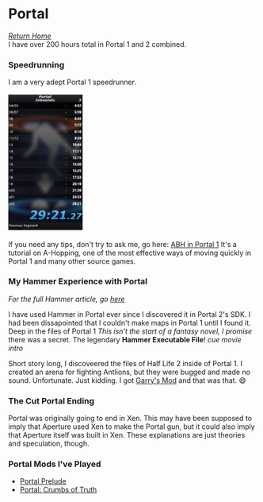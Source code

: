 # Portal
*[Return Home](index.md)*<br>
I have over 200 hours total in Portal 1 and 2 combined.
### Speedrunning
I am a very adept Portal 1 speedrunner. 
<br>
<br>
<img src="assets/images/livesplits" width="150">
<br>
<br>
If you need any tips, don't try to ask me, go here:
[ABH in Portal 1](https://www.youtube.com/watch?v=ThurKFEAZzA)
It's a tutorial on A-Hopping, one of the most effective ways of moving quickly
in Portal 1 and many other source games.
### My Hammer Experience with Portal
*For the full Hammer article, go [here](hammer.md)*

I have used Hammer in Portal ever since I discovered it in Portal 2's SDK. I had been dissapointed that I couldn't make maps in Portal 1 until I found it. Deep in the files of Portal 1 *This isn't the start of a fantasy novel, I promise* there was a secret. The legendary **Hammer Executable File**! *cue movie intro*

Short story long, I discoveered the files of Half Life 2 inside of Portal 1. I created an arena for fighting Antlions, but they were bugged and made no sound. Unfortunate. Just kidding. I got [Garry's Mod](garrysmod.md) and that was that. 😄

### The Cut Portal Ending
Portal was originally going to end in Xen. This may have been supposed to imply that Aperture used Xen to make the Portal gun, but it could also imply that Aperture itself was built in Xen. These explanations are just theories and speculation, though.
### Portal Mods I've Played
- [Portal Prelude](portalprelude.md)
- [Portal: Crumbs of Truth](crumbsoftruth.md)
